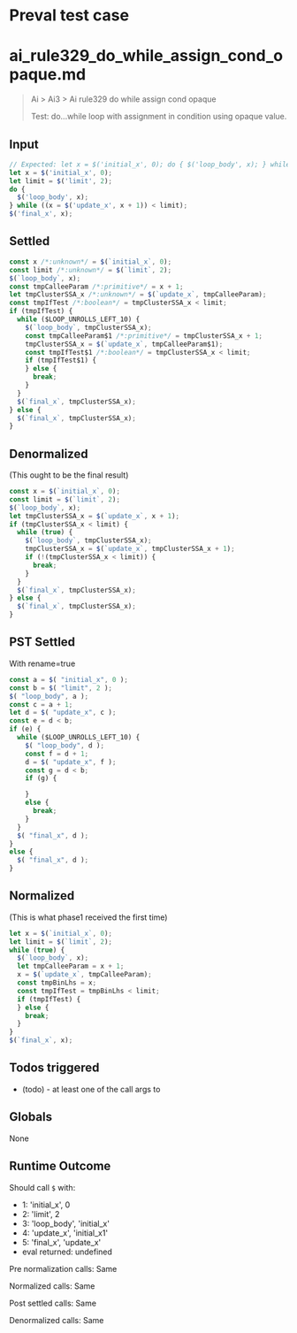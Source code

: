 # Preval test case

# ai_rule329_do_while_assign_cond_opaque.md

> Ai > Ai3 > Ai rule329 do while assign cond opaque
>
> Test: do...while loop with assignment in condition using opaque value.

## Input

`````js filename=intro
// Expected: let x = $('initial_x', 0); do { $('loop_body', x); } while ((x = $('update_x', x + 1)) < $('limit', 2)); $('final_x', x);
let x = $('initial_x', 0);
let limit = $('limit', 2);
do {
  $('loop_body', x);
} while ((x = $('update_x', x + 1)) < limit);
$('final_x', x);
`````


## Settled


`````js filename=intro
const x /*:unknown*/ = $(`initial_x`, 0);
const limit /*:unknown*/ = $(`limit`, 2);
$(`loop_body`, x);
const tmpCalleeParam /*:primitive*/ = x + 1;
let tmpClusterSSA_x /*:unknown*/ = $(`update_x`, tmpCalleeParam);
const tmpIfTest /*:boolean*/ = tmpClusterSSA_x < limit;
if (tmpIfTest) {
  while ($LOOP_UNROLLS_LEFT_10) {
    $(`loop_body`, tmpClusterSSA_x);
    const tmpCalleeParam$1 /*:primitive*/ = tmpClusterSSA_x + 1;
    tmpClusterSSA_x = $(`update_x`, tmpCalleeParam$1);
    const tmpIfTest$1 /*:boolean*/ = tmpClusterSSA_x < limit;
    if (tmpIfTest$1) {
    } else {
      break;
    }
  }
  $(`final_x`, tmpClusterSSA_x);
} else {
  $(`final_x`, tmpClusterSSA_x);
}
`````


## Denormalized
(This ought to be the final result)

`````js filename=intro
const x = $(`initial_x`, 0);
const limit = $(`limit`, 2);
$(`loop_body`, x);
let tmpClusterSSA_x = $(`update_x`, x + 1);
if (tmpClusterSSA_x < limit) {
  while (true) {
    $(`loop_body`, tmpClusterSSA_x);
    tmpClusterSSA_x = $(`update_x`, tmpClusterSSA_x + 1);
    if (!(tmpClusterSSA_x < limit)) {
      break;
    }
  }
  $(`final_x`, tmpClusterSSA_x);
} else {
  $(`final_x`, tmpClusterSSA_x);
}
`````


## PST Settled
With rename=true

`````js filename=intro
const a = $( "initial_x", 0 );
const b = $( "limit", 2 );
$( "loop_body", a );
const c = a + 1;
let d = $( "update_x", c );
const e = d < b;
if (e) {
  while ($LOOP_UNROLLS_LEFT_10) {
    $( "loop_body", d );
    const f = d + 1;
    d = $( "update_x", f );
    const g = d < b;
    if (g) {

    }
    else {
      break;
    }
  }
  $( "final_x", d );
}
else {
  $( "final_x", d );
}
`````


## Normalized
(This is what phase1 received the first time)

`````js filename=intro
let x = $(`initial_x`, 0);
let limit = $(`limit`, 2);
while (true) {
  $(`loop_body`, x);
  let tmpCalleeParam = x + 1;
  x = $(`update_x`, tmpCalleeParam);
  const tmpBinLhs = x;
  const tmpIfTest = tmpBinLhs < limit;
  if (tmpIfTest) {
  } else {
    break;
  }
}
$(`final_x`, x);
`````


## Todos triggered


- (todo) - at least one of the call args to


## Globals


None


## Runtime Outcome


Should call `$` with:
 - 1: 'initial_x', 0
 - 2: 'limit', 2
 - 3: 'loop_body', 'initial_x'
 - 4: 'update_x', 'initial_x1'
 - 5: 'final_x', 'update_x'
 - eval returned: undefined

Pre normalization calls: Same

Normalized calls: Same

Post settled calls: Same

Denormalized calls: Same
